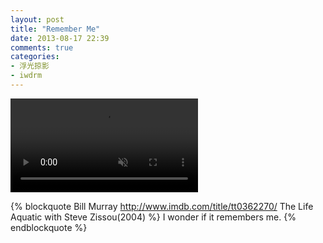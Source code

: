 ```yaml
---
layout: post
title: "Remember Me"
date: 2013-08-17 22:39
comments: true
categories:
- 浮光掠影
- iwdrm
---
```


<video playsInline autoplay loop muted>
    <source src="{{ site.static_base }}/downloads/video/movie_clips/remember_me.mp4" type="video/mp4">
    <p>Your browser doesn't support this embedded video.</p>
</video>

{% blockquote Bill Murray http://www.imdb.com/title/tt0362270/ The Life Aquatic with Steve Zissou(2004) %}
I wonder if it remembers me.
{% endblockquote %}

